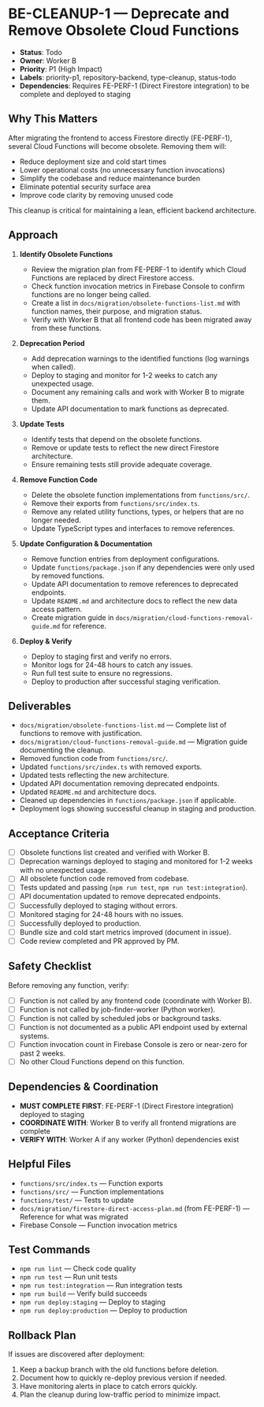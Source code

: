 # BE-CLEANUP-1 — Deprecate and Remove Obsolete Cloud Functions

- **Status**: Todo
- **Owner**: Worker B
- **Priority**: P1 (High Impact)
- **Labels**: priority-p1, repository-backend, type-cleanup, status-todo
- **Dependencies**: Requires FE-PERF-1 (Direct Firestore integration) to be complete and deployed to staging

## Why This Matters

After migrating the frontend to access Firestore directly (FE-PERF-1), several Cloud Functions will become obsolete. Removing them will:
- Reduce deployment size and cold start times
- Lower operational costs (no unnecessary function invocations)
- Simplify the codebase and reduce maintenance burden
- Eliminate potential security surface area
- Improve code clarity by removing unused code

This cleanup is critical for maintaining a lean, efficient backend architecture.

## Approach

1. **Identify Obsolete Functions**
   - Review the migration plan from FE-PERF-1 to identify which Cloud Functions are replaced by direct Firestore access.
   - Check function invocation metrics in Firebase Console to confirm functions are no longer being called.
   - Create a list in `docs/migration/obsolete-functions-list.md` with function names, their purpose, and migration status.
   - Verify with Worker B that all frontend code has been migrated away from these functions.

2. **Deprecation Period**
   - Add deprecation warnings to the identified functions (log warnings when called).
   - Deploy to staging and monitor for 1-2 weeks to catch any unexpected usage.
   - Document any remaining calls and work with Worker B to migrate them.
   - Update API documentation to mark functions as deprecated.

3. **Update Tests**
   - Identify tests that depend on the obsolete functions.
   - Remove or update tests to reflect the new direct Firestore architecture.
   - Ensure remaining tests still provide adequate coverage.

4. **Remove Function Code**
   - Delete the obsolete function implementations from `functions/src/`.
   - Remove their exports from `functions/src/index.ts`.
   - Remove any related utility functions, types, or helpers that are no longer needed.
   - Update TypeScript types and interfaces to remove references.

5. **Update Configuration & Documentation**
   - Remove function entries from deployment configurations.
   - Update `functions/package.json` if any dependencies were only used by removed functions.
   - Update API documentation to remove references to deprecated endpoints.
   - Update `README.md` and architecture docs to reflect the new data access pattern.
   - Create migration guide in `docs/migration/cloud-functions-removal-guide.md` for reference.

6. **Deploy & Verify**
   - Deploy to staging first and verify no errors.
   - Monitor logs for 24-48 hours to catch any issues.
   - Run full test suite to ensure no regressions.
   - Deploy to production after successful staging verification.

## Deliverables

- `docs/migration/obsolete-functions-list.md` — Complete list of functions to remove with justification.
- `docs/migration/cloud-functions-removal-guide.md` — Migration guide documenting the cleanup.
- Removed function code from `functions/src/`.
- Updated `functions/src/index.ts` with removed exports.
- Updated tests reflecting the new architecture.
- Updated API documentation removing deprecated endpoints.
- Updated `README.md` and architecture docs.
- Cleaned up dependencies in `functions/package.json` if applicable.
- Deployment logs showing successful cleanup in staging and production.

## Acceptance Criteria

- [ ] Obsolete functions list created and verified with Worker B.
- [ ] Deprecation warnings deployed to staging and monitored for 1-2 weeks with no unexpected usage.
- [ ] All obsolete function code removed from codebase.
- [ ] Tests updated and passing (`npm run test`, `npm run test:integration`).
- [ ] API documentation updated to remove deprecated endpoints.
- [ ] Successfully deployed to staging without errors.
- [ ] Monitored staging for 24-48 hours with no issues.
- [ ] Successfully deployed to production.
- [ ] Bundle size and cold start metrics improved (document in issue).
- [ ] Code review completed and PR approved by PM.

## Safety Checklist

Before removing any function, verify:
- [ ] Function is not called by any frontend code (coordinate with Worker B).
- [ ] Function is not called by job-finder-worker (Python worker).
- [ ] Function is not called by scheduled jobs or background tasks.
- [ ] Function is not documented as a public API endpoint used by external systems.
- [ ] Function invocation count in Firebase Console is zero or near-zero for past 2 weeks.
- [ ] No other Cloud Functions depend on this function.

## Dependencies & Coordination

- **MUST COMPLETE FIRST**: FE-PERF-1 (Direct Firestore integration) deployed to staging
- **COORDINATE WITH**: Worker B to verify all frontend migrations are complete
- **VERIFY WITH**: Worker A if any worker (Python) dependencies exist

## Helpful Files

- `functions/src/index.ts` — Function exports
- `functions/src/` — Function implementations
- `functions/test/` — Tests to update
- `docs/migration/firestore-direct-access-plan.md` (from FE-PERF-1) — Reference for what was migrated
- Firebase Console — Function invocation metrics

## Test Commands

- `npm run lint` — Check code quality
- `npm run test` — Run unit tests
- `npm run test:integration` — Run integration tests
- `npm run build` — Verify build succeeds
- `npm run deploy:staging` — Deploy to staging
- `npm run deploy:production` — Deploy to production

## Rollback Plan

If issues are discovered after deployment:
1. Keep a backup branch with the old functions before deletion.
2. Document how to quickly re-deploy previous version if needed.
3. Have monitoring alerts in place to catch errors quickly.
4. Plan the cleanup during low-traffic period to minimize impact.
